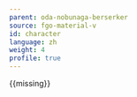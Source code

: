 ```yaml
---
parent: oda-nobunaga-berserker
source: fgo-material-v
id: character
language: zh
weight: 4
profile: true
---
```


{{missing}}
